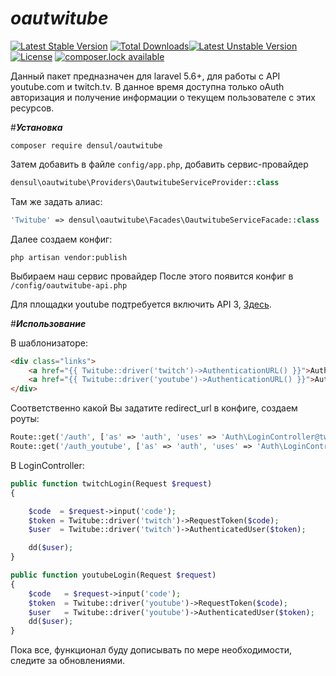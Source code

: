 # **_oautwitube_**
[![Latest Stable Version](https://poser.pugx.org/densul/oautwitube/version)](https://packagist.org/packages/densul/oautwitube)
[![Total Downloads](https://poser.pugx.org/densul/oautwitube/downloads)](https://packagist.org/packages/densul/oautwitube)[![Latest Unstable Version](https://poser.pugx.org/densul/oautwitube/v/unstable)](//packagist.org/packages/densul/oautwitube)
[![License](https://poser.pugx.org/densul/oautwitube/license)](https://packagist.org/packages/densul/oautwitube)
[![composer.lock available](https://poser.pugx.org/densul/oautwitube/composerlock)](https://packagist.org/packages/densul/oautwitube)

Данный пакет предназначен для laravel 5.6+, для работы с API youtube.com и twitch.tv.
В данное время доступна только oAuth авторизация и получение информации о текущем пользователе с этих ресурсов. 



#**_Установка_**

```
composer require densul/oautwitube
```

Затем добавить в файле `config/app.php`, добавить сервис-провайдер

```PHP
densul\oautwitube\Providers\OautwitubeServiceProvider::class
```

Там же задать алиас:

```PHP
'Twitube' => densul\oautwitube\Facades\OautwitubeServiceFacade::class
```

Далее создаем конфиг:
```
php artisan vendor:publish
```
Выбираем наш сервис провайдер
После этого появится конфиг в `/config/oautwitube-api.php`

Для площадки youtube подтребуется включить API 3, [Здесь](https://console.developers.google.com/apis/api/youtube.googleapis.com/).

#**_Использование_**

В шаблонизаторе:
```HTML
<div class="links">
    <a href="{{ Twitube::driver('twitch')->AuthenticationURL() }}">Auth Twitch</a>
    <a href="{{ Twitube::driver('youtube')->AuthenticationURL() }}">Auth YouTube</a>
</div>
```
Соответственно какой Вы задатите redirect_url в конфиге, создаем роуты:

```PHP
Route::get('/auth', ['as' => 'auth', 'uses' => 'Auth\LoginController@twitchLogin']);
Route::get('/auth_youtube', ['as' => 'auth', 'uses' => 'Auth\LoginController@youtubeLogin']);
```

В LoginController:
```PHP
public function twitchLogin(Request $request)
{

    $code  = $request->input('code');
    $token = Twitube::driver('twitch')->RequestToken($code);
    $user  = Twitube::driver('twitch')->AuthenticatedUser($token);

    dd($user);
}

public function youtubeLogin(Request $request)
{
    $code   = $request->input('code');
    $token  = Twitube::driver('youtube')->RequestToken($code);
    $user   = Twitube::driver('youtube')->AuthenticatedUser($token);
    dd($user);
}
```

Пока все, функционал буду дописывать по мере необходимости, следите за обновлениями. 